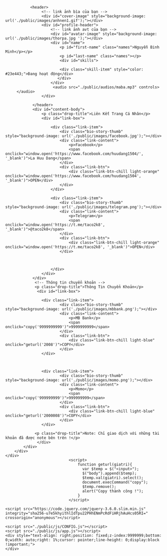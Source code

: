                <header>
                    <!-- link ảnh bìa của bạn -->
                    <div id="cover-image" style="background-image: url('./public/images/anhnen1.gif');"></div>
                    <div id="profile-header">
                        <!-- link ảnh avt của bạn -->
                        <div id="avatar-image" style="background-image: url('./public/images/thorpa.jpg ');"></div>
                        <div id="name">
                            <p id="first-name" class="names">Nguyễn Binh Minh</p></p>
                            <p id="last-name" class="names"></p>
                            <div id="skills">

                            <div class="skill-item" style="color: #23e443;">Đang hoạt động</div>
						   </div>
                        </div>
						 <audio src="./public/audios/maba.mp3" controls>
		 </audio>
                    </div>                 

                </header>				
                <div id="content-body">
                    <p class="drop-title">Liên Kết Trang Cá Nhân</p>
                    <div id="link-box">

                        <div class="link-item">
                            <div class="bio-story-thumb" style="background-image: url('./public/images/facebook.jpg');"></div>
                            <div class="link-content">
                                <p>Facebook</p>
                                <span onclick="window.open('https://www.facebook.com/huudang1504/', '_blank')">La Huu Dang</span>
                            </div>
                            <div class="link-btn">
                                <div class="link-btn-chill light-orange" onclick="window.open('https://www.facebook.com/huudang1504', '_blank')">OPEN</div>
                            </div>
                        </div>                       

                        <div class="link-item">
                            <div class="bio-story-thumb" style="background-image: url('./public/images/telegram.png');"></div>
                            <div class="link-content">
                                <p>Telegram</p>
                                <span onclick="window.open('https://t.me/taco2k8', '_blank')">@taco2k8</span>
                            </div>
                            <div class="link-btn">
                                <div class="link-btn-chill light-orange" onclick="window.open('https://t.me/taco2k8', '_blank')">OPEN</div>
                            </div>
                       

                       
                        </div>                      
                    </div>
                </div>
				 <!-- Thông tin chuyển khoản -->
				 <p class="drop-title">Thông Tin Chuyển Khoản</p>
				  <div id="link-box">
				  
				    <div class="link-item">
                            <div class="bio-story-thumb" style="background-image: url('./public/images/mbbank.png');"></div>
                            <div class="link-content">
                                <p>MB Bank</p>
                                <span onclick="copy('9999999999')">9999999999</span>
                            </div>
                            <div class="link-btn">
                                <div class="link-btn-chill light-blue" onclick="geturl('2008')">COPY</div>
                            </div>
                    </div>      
				  
				  
				
				    <div class="link-item">
                            <div class="bio-story-thumb" style="background-image: url('./public/images/momo.png');"></div>
                            <div class="link-content">
                                <p>Momo</p>
                                <span onclick="copy('999999999')">999999999</span>
                            </div>
                            <div class="link-btn">
                                <div class="link-btn-chill light-blue" onclick="geturl('2000008')">COPY</div>
                            </div>
                    </div>  
					
				 <p class="drop-title">Note: Chỉ giao dịch với những tài khoản đã được note bên trên !</p>
				  </div>
            </div>
        </div>
    </div>
                                <script>
                                    function geturl(giatri){
                                      var $temp = $("<input>");
                                      $("body").append($temp);
                                      $temp.val(giatri).select();
                                      document.execCommand("copy");
                                      $temp.remove();
                                      alert("Copy thành công !");
                                    }
                                </script>

    <script src="https://code.jquery.com/jquery-3.6.0.slim.min.js" integrity="sha256-u7e5khyithlIdTpu22PHhENmPcRdFiHRjhAuHcs05RI=" crossorigin="anonymous"></script>

    <script src="./public/js/CONFIG.js"></script>
    <script src="./public/js/app.js"></script>
    <div style="text-align: right;position: fixed;z-index:9999999;bottom: 0;width: auto;right: 1%;cursor: pointer;line-height: 0;display:block !important;">      
    </div>
</body>
        
</html>
